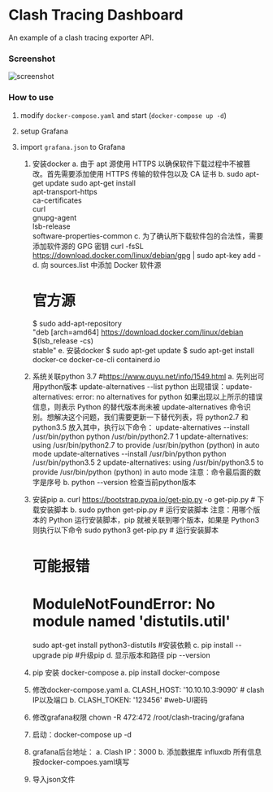 # Clash Tracing Dashboard

An example of a clash tracing exporter API.

### Screenshot

![screenshot](./screenshot/screenshot.jpg)

### How to use

1. modify `docker-compose.yaml` and start (`docker-compose up -d`)
2. setup Grafana
3. import `grafana.json` to Grafana


	1. 安装docker
		a. 由于 apt 源使用 HTTPS 以确保软件下载过程中不被篡改。首先需要添加使用 HTTPS 传输的软件包以及 CA 证书
		b. sudo apt-get update
		sudo apt-get install \
		apt-transport-https \
		ca-certificates \
		curl \
		gnupg-agent \
		lsb-release \
		software-properties-common
		c. 为了确认所下载软件包的合法性，需要添加软件源的 GPG 密钥
		 curl -fsSL https://download.docker.com/linux/debian/gpg | sudo apt-key add -
		d. 向 sources.list 中添加 Docker 软件源
		# 官方源
		$ sudo add-apt-repository \
		     "deb [arch=amd64] https://download.docker.com/linux/debian \
		     $(lsb_release -cs) \
		     stable"
		e. 安装docker
		$ sudo apt-get update
		$ sudo apt-get install docker-ce docker-ce-cli containerd.io
		
	2. 系统关联python 3.7     #https://www.quyu.net/info/1549.html
		a. 先列出可用python版本
		update-alternatives --list python
		出现错误：update-alternatives: error: no alternatives for python
		如果出现以上所示的错误信息，则表示 Python 的替代版本尚未被 update-alternatives 命令识别。想解决这个问题，我们需要更新一下替代列表，将 python2.7 和 python3.5 放入其中，执行以下命令：
		update-alternatives --install /usr/bin/python python /usr/bin/python2.7 1
		update-alternatives: using /usr/bin/python2.7 to provide /usr/bin/python (python) in auto mode
		update-alternatives --install /usr/bin/python python /usr/bin/python3.5 2
		update-alternatives: using /usr/bin/python3.5 to provide /usr/bin/python (python) in auto mode
		注意：命令最后面的数字是序号
		b. python --version 检查当前python版本
		
	3. 安装pip
		a. curl https://bootstrap.pypa.io/get-pip.py -o get-pip.py   # 下载安装脚本
		b. sudo python get-pip.py    # 运行安装脚本
		注意：用哪个版本的 Python 运行安装脚本，pip 就被关联到哪个版本，如果是 Python3 则执行以下命令
		sudo python3 get-pip.py    # 运行安装脚本
		# 可能报错
		#  ModuleNotFoundError: No module named 'distutils.util'
		sudo apt-get install python3-distutils  #安装依赖
		c. pip install --upgrade pip    #升级pip
		d. 显示版本和路径
		pip --version
		
	4. pip 安装 docker-compose
		a. pip install docker-compose
		
	5. 修改docker-compose.yaml
		a. CLASH_HOST: '10.10.10.3:9090'       # clash IP以及端口
		b. CLASH_TOKEN: '123456'          #web-UI密码
	6. 修改grafana权限
	      chown -R 472:472 /root/clash-tracing/grafana
		
	7. 启动：docker-compose up -d
	
	8. grafana后台地址：
		a. Clash IP：3000
		b. 添加数据库 influxdb
		所有信息按docker-compoes.yaml填写
		
	9. 导入json文件

